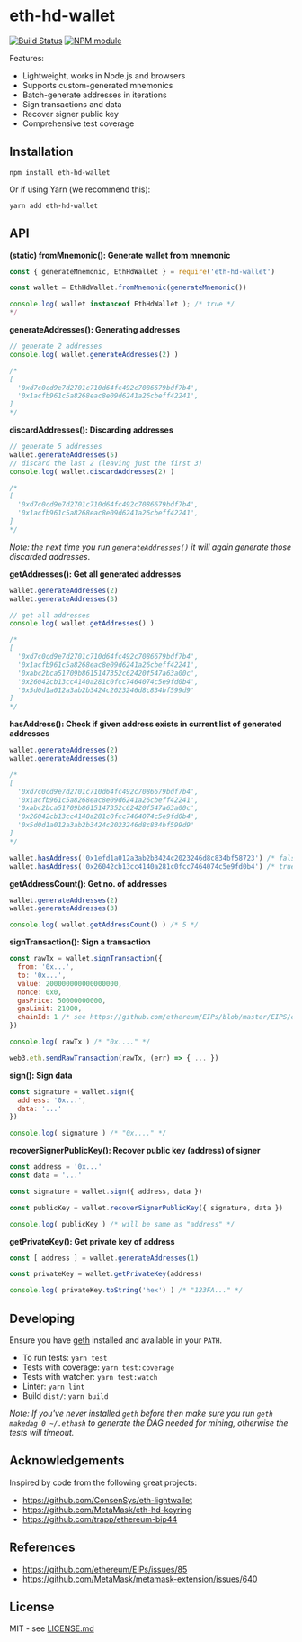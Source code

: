 # eth-hd-wallet

[![Build Status](https://secure.travis-ci.org/meth-project/eth-hd-wallet.svg?branch=master)](http://travis-ci.org/meth-project/eth-hd-wallet)
[![NPM module](https://badge.fury.io/js/eth-hd-wallet.svg)](https://badge.fury.io/js/eth-hd-wallet)

Features:
* Lightweight, works in Node.js and browsers
* Supports custom-generated mnemonics
* Batch-generate addresses in iterations
* Sign transactions and data
* Recover signer public key
* Comprehensive test coverage

## Installation

```shell
npm install eth-hd-wallet
```
Or if using Yarn (we recommend this):

```shell
yarn add eth-hd-wallet
```

## API

**(static) fromMnemonic(): Generate wallet from mnemonic**

```js
const { generateMnemonic, EthHdWallet } = require('eth-hd-wallet')

const wallet = EthHdWallet.fromMnemonic(generateMnemonic())

console.log( wallet instanceof EthHdWallet ); /* true */
*/
```


**generateAddresses(): Generating addresses**

```js
// generate 2 addresses
console.log( wallet.generateAddresses(2) )

/*
[
  '0xd7c0cd9e7d2701c710d64fc492c7086679bdf7b4',
  '0x1acfb961c5a8268eac8e09d6241a26cbeff42241',
]
*/
```

**discardAddresses(): Discarding addresses**

```js
// generate 5 addresses
wallet.generateAddresses(5)
// discard the last 2 (leaving just the first 3)
console.log( wallet.discardAddresses(2) )

/*
[
  '0xd7c0cd9e7d2701c710d64fc492c7086679bdf7b4',
  '0x1acfb961c5a8268eac8e09d6241a26cbeff42241',
]
*/
```

_Note: the next time you run `generateAddresses()` it will again generate
those discarded addresses_.

**getAddresses(): Get all generated addresses**

```js
wallet.generateAddresses(2)
wallet.generateAddresses(3)

// get all addresses
console.log( wallet.getAddresses() )

/*
[
  '0xd7c0cd9e7d2701c710d64fc492c7086679bdf7b4',
  '0x1acfb961c5a8268eac8e09d6241a26cbeff42241',
  '0xabc2bca51709b8615147352c62420f547a63a00c',
  '0x26042cb13cc4140a281c0fcc7464074c5e9fd0b4',
  '0x5d0d1a012a3ab2b3424c2023246d8c834bf599d9'
]
*/
```

**hasAddress(): Check if given address exists in current list of generated addresses**

```js
wallet.generateAddresses(2)
wallet.generateAddresses(3)

/*
[
  '0xd7c0cd9e7d2701c710d64fc492c7086679bdf7b4',
  '0x1acfb961c5a8268eac8e09d6241a26cbeff42241',
  '0xabc2bca51709b8615147352c62420f547a63a00c',
  '0x26042cb13cc4140a281c0fcc7464074c5e9fd0b4',
  '0x5d0d1a012a3ab2b3424c2023246d8c834bf599d9'
]
*/

wallet.hasAddress('0x1efd1a012a3ab2b3424c2023246d8c834bf58723') /* false */
wallet.hasAddress('0x26042cb13cc4140a281c0fcc7464074c5e9fd0b4') /* true */
```

**getAddressCount(): Get no. of addresses**

```js
wallet.generateAddresses(2)
wallet.generateAddresses(3)

console.log( wallet.getAddressCount() ) /* 5 */
```

**signTransaction(): Sign a transaction**

```js
const rawTx = wallet.signTransaction({
  from: '0x...',
  to: '0x...',
  value: 200000000000000000,
  nonce: 0x0,
  gasPrice: 50000000000,
  gasLimit: 21000,
  chainId: 1 /* see https://github.com/ethereum/EIPs/blob/master/EIPS/eip-155.md */
})

console.log( rawTx ) /* "0x...." */

web3.eth.sendRawTransaction(rawTx, (err) => { ... })
```

**sign(): Sign data**

```js
const signature = wallet.sign({
  address: '0x...',
  data: '...'
})

console.log( signature ) /* "0x...." */
```

**recoverSignerPublicKey(): Recover public key (address) of signer**

```js
const address = '0x...'
const data = '...'

const signature = wallet.sign({ address, data })

const publicKey = wallet.recoverSignerPublicKey({ signature, data })

console.log( publicKey ) /* will be same as "address" */
```

**getPrivateKey(): Get private key of address**

```js
const [ address ] = wallet.generateAddresses(1)

const privateKey = wallet.getPrivateKey(address)

console.log( privateKey.toString('hex') ) /* "123FA..." */
```


## Developing

Ensure you have [geth](https://github.com/ethereum/go-ethereum) installed and
available in your `PATH`.

* To run tests: `yarn test`
* Tests with coverage: `yarn test:coverage`
* Tests with watcher: `yarn test:watch`
* Linter: `yarn lint`
* Build `dist/`: `yarn build`

_Note: If you've never installed `geth` before then make
sure you run `geth makedag 0 ~/.ethash` to generate the DAG needed for mining,
otherwise the tests will timeout._

## Acknowledgements

Inspired by code from the following great projects:

* https://github.com/ConsenSys/eth-lightwallet
* https://github.com/MetaMask/eth-hd-keyring
* https://github.com/trapp/ethereum-bip44

## References

* https://github.com/ethereum/EIPs/issues/85
* https://github.com/MetaMask/metamask-extension/issues/640

## License

MIT - see [LICENSE.md](LICENSE.md)
